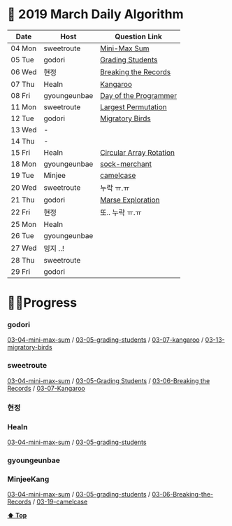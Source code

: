 # 🌿 2019 March Daily Algorithm


| Date |  Host       |  Question Link                                                             |
|------| ----------- | -------------------------------------------------------------------------- |
|04 Mon| sweetroute | [Mini-Max Sum](https://www.hackerrank.com/challenges/mini-max-sum) |
|05 Tue| godori | [Grading Students](https://www.hackerrank.com/challenges/grading) |
|06 Wed| 현정 | [Breaking the Records](https://www.hackerrank.com/challenges/breaking-best-and-worst-records)|
|07 Thu| HeaIn | [Kangaroo](https://www.hackerrank.com/challenges/kangaroo) |
|08 Fri| gyoungeunbae | [Day of the Programmer](https://www.hackerrank.com/challenges/day-of-the-programmer) |
|11 Mon| sweetroute | [Largest Permutation](https://www.hackerrank.com/challenges/largest-permutation) |
|12 Tue| godori | [Migratory Birds](https://www.hackerrank.com/challenges/migratory-birds) |
|13 Wed| - | |
|14 Thu| - | |
|15 Fri| HeaIn | [Circular Array Rotation](https://www.hackerrank.com/challenges/circular-array-rotation) |
|18 Mon| gyoungeunbae |[sock-merchant](https://www.hackerrank.com/challenges/sock-merchant) |
|19 Tue| Minjee |[camelcase](https://www.hackerrank.com/challenges/camelcase) |
|20 Wed| sweetroute | 누락 ㅠ.ㅠ |
|21 Thu| godori | [Marse Exploration](https://www.hackerrank.com/challenges/mars-exploration)|
|22 Fri| 현정 | 또.. 누락 ㅠ.ㅠ|
|25 Mon| HeaIn | |
|26 Tue| gyoungeunbae | |
|27 Wed| 밍지 ..!     | |
|28 Thu| sweetroute | |
|29 Fri| godori | |


#  👩‍💻Progress

### godori 
[03-04-mini-max-sum](https://github.com/godori/today-algorithm/blob/master/03-04-mini-max-sum.py)
/ [03-05-grading-students](https://github.com/godori/today-algorithm/blob/master/03-05-grading-students.py)
/ [03-07-kangaroo](https://github.com/godori/today-algorithm/blob/master/03-07-kangaroo.py)
/ [03-13-migratory-birds](https://github.com/godori/today-algorithm/blob/master/03-13-migratory-birds.py)
### sweetroute
[03-04-mini-max-sum](https://sweetroute.tistory.com/entry/HackerRankCMiniMax-Sum)
/ [03-05-Grading Students](https://sweetroute.tistory.com/entry/HackerRankCMars-Exploration)
/ [03-06-Breaking the Records](https://sweetroute.tistory.com/entry/HackerRankCBreaking-the-Records)
/ [03-07-Kangaroo](https://www.hackerrank.com/challenges/kangaroo/problem)
### 현정
### HeaIn
[03-04-mini-max-sum](https://github.com/HeaIn/TodayAlgorithm/blob/master/0304MinMaxSum.java)
/ [03-05-grading-students](https://github.com/HeaIn/TodayAlgorithm/blob/master/0305GradingStudents.java)

### gyoungeunbae
### MinjeeKang
[03-04-mini-max-sum](https://github.com/MinjeeKang/devSkill/blob/master/todayAlgorithm/0304_javascriptNodeJS_MiniMaxSum.txt)
/ [03-05-grading-students](https://github.com/MinjeeKang/devSkill/blob/master/todayAlgorithm/0305_javascriptNodeJS_Grading%20Students.txt) / [03-06-Breaking-the-Records](https://github.com/MinjeeKang/devSkill/blob/master/todayAlgorithm/0306_javascriptNodeJS_BreakingtheRecords.txt) / [03-19-camelcase](https://github.com/MinjeeKang/devSkill/blob/master/todayAlgorithm/0319_javascriptNodeJS_camelcase.txt)

**[⬆ Top](#)**

